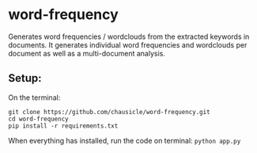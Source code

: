 # word-frequency

Generates word frequencies / wordclouds from the extracted keywords in documents. It generates individual word frequencies and wordclouds per document as well as a multi-document analysis.

## Setup:

On the terminal:
```
git clone https://github.com/chausicle/word-frequency.git
cd word-frequency
pip install -r requirements.txt

```
When everything has installed, run the code on terminal:
`python app.py`